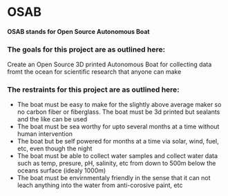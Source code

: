 # OSAB
#### OSAB stands for Open Source Autonomous Boat
### The goals for this project are as outlined here:
Create an Open Source 3D printed Autonomous Boat for collecting data fromt the ocean for scientific research that anyone can make
### The restraints for this project are as outlined here:
- The boat must be easy to make for the slightly above average maker so no carbon fiber or fiberglass. The boat must be 3d printed but sealants and the like can be used
- The boat must be sea worthy for upto several months at a time without human intervention
- The boat but be self powered for months at a time via solar, wind, fuel, etc, even though the night
- The boat must be able to collect water samples and collect water data such as temp, presure, pH, salinity, etc from down to 500m below the oceans surface (idealy 1000m)
- The boat must be envirnmentaly friendly in the sense that it can not leach anything into the water from anti-corosive paint, etc
